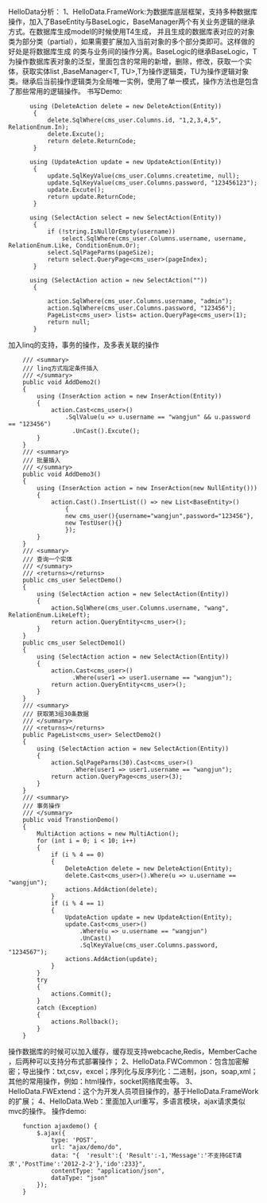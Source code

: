 HelloData分析：
1、HelloData.FrameWork:为数据库底层框架，支持多种数据库操作，加入了BaseEntity与BaseLogic，BaseManager两个有关业务逻辑的继承方式。在数据库生成model的时候使用T4生成，
并且生成的数据库表对应的对象类为部分类（partial），如果需要扩展加入当前对象的多个部分类即可。这样做的好处是将数据库生成
的类与业务间的操作分离。BaseLogic的继承BaseLogic<T>，T为操作数据库表对象的泛型，里面包含的常用的新增，删除，修改，获取一个实体，获取实体list
,BaseManager<T, TU>,T为操作逻辑类，TU为操作逻辑对象类。继承后当前操作逻辑类为全局唯一实例，使用了单一模式，操作方法也是包含了那些常用的逻辑操作。
书写Demo:

 
          using (DeleteAction delete = new DeleteAction(Entity))
           {
               delete.SqlWhere(cms_user.Columns.id, "1,2,3,4,5", RelationEnum.In);
               delete.Excute();
               return delete.ReturnCode;
           }
           
          using (UpdateAction update = new UpdateAction(Entity))
           {
               update.SqlKeyValue(cms_user.Columns.createtime, null);
               update.SqlKeyValue(cms_user.Columns.password, "123456123");
               update.Excute();
               return update.ReturnCode;
           }
           
          using (SelectAction select = new SelectAction(Entity))
           {
               if (!string.IsNullOrEmpty(username))
                   select.SqlWhere(cms_user.Columns.username, username, RelationEnum.Like, ConditionEnum.Or);
               select.SqlPageParms(pageSize);
               return select.QueryPage<cms_user>(pageIndex);
           }
           
          using (SelectAction action = new SelectAction(""))
           {
              
               action.SqlWhere(cms_user.Columns.username, "admin");
               action.SqlWhere(cms_user.Columns.password, "123456");
               PageList<cms_user> lists= action.QueryPage<cms_user>(1);
               return null;
           }
           
           
 加入linq的支持，事务的操作，及多表关联的操作
 
 
 
        /// <summary>
        /// linq方式指定条件插入
        /// </summary>
        public void AddDemo2()
        {
            using (InserAction action = new InserAction(Entity))
            {
                action.Cast<cms_user>()
                    .SqlValue(u => u.username == "wangjun" && u.password == "123456")
                      .UnCast().Excute();
            }
        }
        /// <summary>
        /// 批量插入
        /// </summary>
        public void AddDemo3()
        {
            using (InserAction action = new InserAction(new NullEntity()))
            {
                action.Cast().InsertList(() => new List<BaseEntity>()
                    {
                    new cms_user(){username="wangjun",password="123456"},
                    new TestUser(){}
                    });
            }
        }
        /// <summary>
        /// 查询一个实体
        /// </summary>
        /// <returns></returns>
        public cms_user SelectDemo()
        {
            using (SelectAction action = new SelectAction(Entity))
            {
                action.SqlWhere(cms_user.Columns.username, "wang", RelationEnum.LikeLeft);
                return action.QueryEntity<cms_user>();
            }
        }
        public cms_user SelectDemo1()
        {
            using (SelectAction action = new SelectAction(Entity))
            {
                action.Cast<cms_user>()
                      .Where(user1 => user1.username == "wangjun");
                return action.QueryEntity<cms_user>();
            }
        }
        /// <summary>
        /// 获取第3组30条数据
        /// </summary>
        /// <returns></returns>
        public PageList<cms_user> SelectDemo2()
        {
            using (SelectAction action = new SelectAction(Entity))
            {
                action.SqlPageParms(30).Cast<cms_user>()
                      .Where(user1 => user1.username == "wangjun");
                return action.QueryPage<cms_user>(3);
            }
        }
        /// <summary>
        /// 事务操作
        /// </summary>
        public void TranstionDemo()
        {
            MultiAction actions = new MultiAction();
            for (int i = 0; i < 10; i++)
            {
                if (i % 4 == 0)
                {
                    DeleteAction delete = new DeleteAction(Entity);
                    delete.Cast<cms_user>().Where(u => u.username == "wangjun");
                    actions.AddAction(delete);
                }
                if (i % 4 == 1)
                {
                    UpdateAction update = new UpdateAction(Entity);
                    update.Cast<cms_user>()
                        .Where(u => u.username == "wangjun")
                        .UnCast()
                        .SqlKeyValue(cms_user.Columns.password, "1234567");
                    actions.AddAction(update);
                }
            }
            try
            {
                actions.Commit();
            }
            catch (Exception)
            {
                actions.Rollback();
            }
        }
 
 操作数据库的时候可以加入缓存，缓存现支持webcache,Redis，MemberCache ，后两种可以支持分布式部署操作；
 2、HelloData.FWCommon：包含加密解密；导出操作：txt,csv，excel；序列化与反序列化：二进制，json，soap,xml；
 其他的常用操作，例如：html操作，socket网络爬虫等。
 3、HelloData.FWExtend：这个为开发人员项目操作的，基于HelloData.FrameWork的扩展；
 4、HelloData.Web：里面加入url重写，多语言模块，ajax请求类似mvc的操作。
 操作demo:
 
        function ajaxdemo() {
            $.ajax({
                type: 'POST',
                url: "ajax/demo/do",
                data: "{  'result':{ 'Result':-1,'Message':'不支持GET请求','PostTime':'2012-2-2'},'ido':233}",
                contentType: "application/json",
                dataType: "json"
            });
        }
